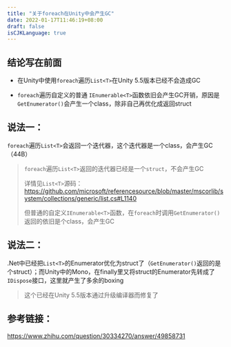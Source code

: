 ```yaml
---
title: "关于foreach在Unity中会产生GC"
date: 2022-01-17T11:46:19+08:00
draft: false
isCJKLanguage: true
---
```


## 结论写在前面

- 在Unity中使用`foreach`遍历`List<T>`在Unity 5.5版本已经不会造成GC

- `foreach`遍历自定义的普通 `IEnumerable<T>`函数依旧会产生GC开销，原因是`GetEnumerator()`会产生一个class，除非自己再优化成返回struct



## 说法一：

`foreach`遍历`List<T>`会返回一个迭代器，这个迭代器是一个class，会产生GC（44B）

> `foreach`遍历`List<T>`返回的迭代器已经是一个`struct`，不会产生GC
>
> 详情见`List<T>`源码： https://github.com/microsoft/referencesource/blob/master/mscorlib/system/collections/generic/list.cs#L1140
>
> 但普通的自定义`IEnumerable<T>`函数，在`foreach`时调用`GetEnumerator()`返回的依旧是个class，会产生GC



## 说法二：

.Net中已经把`List<T>`的Enumerator优化为struct了（`GetEnumerator()`返回的是个struct）；而Unity中的Mono，在finally里又将struct的Enumerator先转成了`IDispose`接口，这里就产生了多余的boxing

> 这个已经在Unity 5.5版本通过升级编译器而修复了



## 参考链接：

https://www.zhihu.com/question/30334270/answer/49858731

